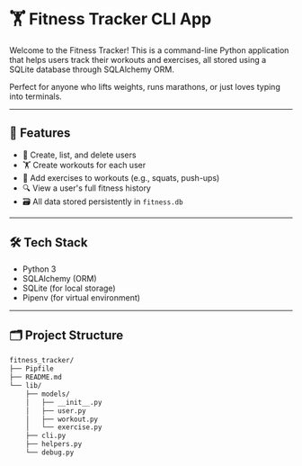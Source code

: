 # 🏋️ Fitness Tracker CLI App

Welcome to the Fitness Tracker! This is a command-line Python application that helps users track their workouts and exercises, all stored using a SQLite database through SQLAlchemy ORM.

Perfect for anyone who lifts weights, runs marathons, or just loves typing into terminals.

---

## 📌 Features

- 🧍 Create, list, and delete users
- 🏋️ Create workouts for each user
- 💪 Add exercises to workouts (e.g., squats, push-ups)
- 🔍 View a user's full fitness history
- 🗃 All data stored persistently in `fitness.db`

---

## 🛠️ Tech Stack

- Python 3
- SQLAlchemy (ORM)
- SQLite (for local storage)
- Pipenv (for virtual environment)

---

## 🗂️ Project Structure

```bash
fitness_tracker/
├── Pipfile               
├── README.md             
└── lib/
    ├── models/           
    │   ├── __init__.py   
    │   ├── user.py       
    │   ├── workout.py    
    │   └── exercise.py  
    ├── cli.py            
    ├── helpers.py        
    └── debug.py          
